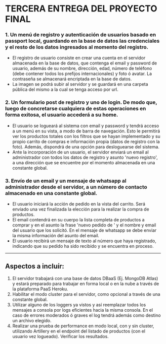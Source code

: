 # TERCERA ENTREGA DEL PROYECTO FINAL
### 1. Un menú de registro y autenticación de usuarios basado en passport local, guardando en la base de datos las credenciales y el resto de los datos ingresados al momento del registro. 
- El registro de usuario consiste en crear una cuenta en el servidor almacenada en la base de datos, que contenga el email y password de usuario, además de su nombre, dirección, edad, número de teléfono (debe contener todos los prefijos internacionales) y foto ó avatar. La contraseña se almacenará encriptada en la base de datos.
- La imagen se podrá subir al servidor y se guardará en una carpeta pública del mismo a la cual se tenga acceso por url.
### 2. Un formulario post de registro y uno de login. De modo que, luego de concretarse cualquiera de estas operaciones en forma exitosa, el usuario accederá a su home.
- El usuario se logueará al sistema con email y password y tendrá acceso a un menú en su vista, a modo de barra de navegación. Esto le permitirá ver los productos totales con los filtros que se hayan implementado y su propio carrito de compras e información propia (datos de registro con la foto). Además, dispondrá de una opción para desloguearse del sistema.
- Ante la incorporación de un usuario, el servidor enviará un email al administrador con todos los datos de registro y asunto 'nuevo registro', a una dirección que se encuentre por el momento almacenada en una constante global.
### 3. Envío de un email y un mensaje de whatsapp al administrador desde el servidor, a un número de contacto almacenado en una constante global.
- El usuario iniciará la acción de pedido en la vista del carrito.
Será enviado una vez finalizada la elección para la realizar la compra de productos.
- El email contendrá en su cuerpo la lista completa de productos a comprar y en el asunto la frase 'nuevo pedido de ' y el nombre y email del usuario que los solicitó. En el mensaje de whatsapp se debe enviar la misma información del asunto del email.
- El usuario recibirá un mensaje de texto al número que haya registrado, indicando que su pedido ha sido recibido y se encuentra en proceso.
---
## Aspectos a incluír:
1.  El servidor trabajará con una base de datos DBaaS (Ej. MongoDB Atlas) y estará preparado para trabajar en forma local o en la nube a través de la plataforma PaaS Heroku.
2. Habilitar el modo cluster para el servidor, como opcional a través de una constante global.
3. Utilizar alguno de los loggers ya vistos y así reemplazar todos los mensajes a consola por logs eficientes hacia la misma consola. En el caso de errores moderados ó graves el log tendrá además como destino un archivo elegido.
4. Realizar una prueba de performance en modo local, con y sin cluster, utilizando Artillery en el endpoint del listado de productos (con el usuario vez logueado). Verificar los resultados.